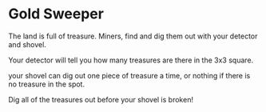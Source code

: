 Gold Sweeper
===
The land is full of treasure. Miners, find and dig them out with your detector and shovel.

Your detector will tell you how many treasures are there in the 3x3 square.

your shovel can dig out one piece of treasure a time, or nothing if there is no treasure in the spot.

Dig all of the treasures out before your shovel is broken!
